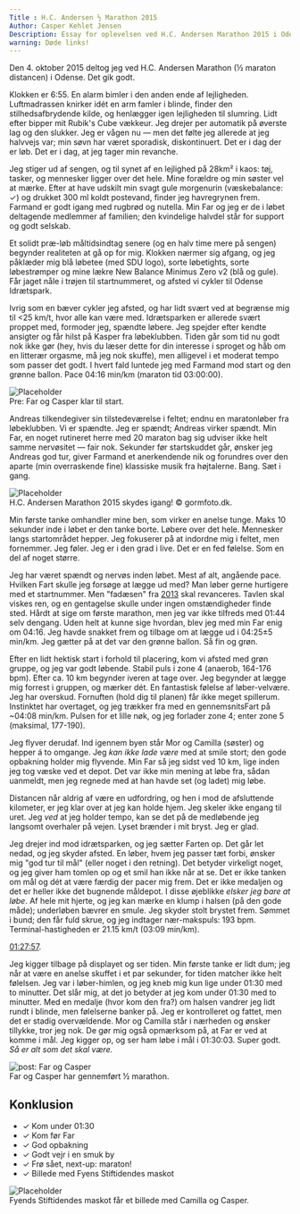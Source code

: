 ```yaml
---
Title : H.C. Andersen ½ Marathon 2015
Author: Casper Kehlet Jensen
Description: Essay for oplevelsen ved H.C. Andersen Marathon 2015 i Odense. Det var et godt løb.
warning: Døde links!
---
```


Den 4. oktober 2015 deltog jeg ved H.C. Andersen Marathon (½ maraton distancen)
i Odense. Det gik godt.

Klokken er 6:55. En alarm bimler i den anden ende af lejligheden. Luftmadrassen
knirker idét en arm famler i blinde, finder den stilhedsafbrydende kilde, og
henlægger igen lejligheden til slumring. Lidt efter bipper mit Rubik's Cube
vækkeur. Jeg drejer per automatik på øverste lag og den slukker. Jeg er vågen
nu &mdash; men det følte jeg allerede at jeg halvvejs var; min søvn har været
sporadisk, diskontinuert. Det er i dag der er løb. Det er i dag, at jeg tager
min revanche.

Jeg stiger ud af sengen, og til synet af en lejlighed på 28km² i kaos: tøj,
tasker, og mennesker ligger over det hele. Mine forældre og min søster vel at
mærke. Efter at have udskilt min svagt gule morgenurin (væskebalance: ✓) og
drukket 300 ml koldt postevand, finder jeg havregrynen frem. Farmand er godt
igang med rugbrød og nutella. Min Far og jeg er de i løbet deltagende medlemmer
af familien; den kvindelige halvdel står for support og godt selskab.

Et solidt præ-løb måltidsindtag senere (og en halv time mere på sengen)
begynder realiteten at gå op for mig. Klokken nærmer sig afgang, og jeg
påklæder mig blå løbetee (med SDU logo), sorte løbetights, sorte løbestrømper
og mine lækre New Balance Minimus Zero v2 (blå og gule). Får jaget nåle i
trøjen til startnummeret, og afsted vi cykler til Odense Idrætspark.

Ivrig som en <attr title="Nej da, en ræv!">bæver</attr> cykler jeg afsted, og
har lidt svært ved at begrænse mig til <25 km/t, hvor alle kan være med.
Idrætsparken er allerede svært proppet med, formoder jeg, spændte løbere.
Jeg spejder efter kendte ansigter og får hilst på Kasper fra løbeklubben.
Tiden går som tid nu godt nok ikke gør (hey, hvis du læser dette for din
interesse i sproget og håb om en litterær orgasme, må jeg nok skuffe), men
alligevel i et moderat tempo som passer det godt. I hvert fald luntede jeg med
Farmand mod start og den grønne ballon. Pace 04:16 min/km (maraton tid 03:00:00).

![Placeholder](/static/img/blogimages/hcamarathon2015/hca2015-pre-far+casper-resized.jpg)  
Pre: Far og Casper klar til start.

Andreas tilkendegiver sin tilstedeværelse i feltet; endnu en maratonløber fra
løbeklubben. Vi er spændte. Jeg er spændt; Andreas virker spændt. Min Far, en
noget rutineret herre med 20 maraton bag sig udviser ikke helt samme nervøsitet
&mdash; fair nok. Sekunder før startskuddet går, ønsker jeg Andreas god tur,
giver Farmand et anerkendende nik og forundres over den aparte (min overraskende
fine) klassiske musik fra højtalerne. Bang. Sæt i gang.

![Placeholder](/static/img/blogimages/hcamarathon2015/hca2015-start-gormfoto-resized.jpg)  
H.C. Andersen Marathon 2015 skydes igang! &copy; gormfoto.dk.

Min første tanke omhandler mine ben, som virker en anelse tunge. Maks 10
sekunder inde i løbet er den tanke borte. Løbere over det hele. Mennesker langs
startområdet hepper. Jeg fokuserer på at indordne mig i feltet, men fornemmer.
Jeg føler. Jeg er i den grad i live. Det er en fed følelse. Som en del af noget
større.

Jeg har været spændt og nervøs inden løbet. Mest af alt, angående pace. Hvilken
Fart skulle jeg forsøge at lægge ud med? Man løber gerne hurtigere med et
startnummer. Men "fadæsen" fra [2013](/arkiv/forste-12-marathon-gennemfort) skal
revanceres. Tavlen skal viskes ren, og en gentagelse skulle under ingen
omstændigheder finde sted. Hårdt at sige om første marathon, men jeg var ikke
tilfreds med 01:44 selv dengang. Uden helt at kunne sige hvordan, blev jeg med
min Far enig om 04:16. Jeg havde snakket frem og tilbage om at lægge ud i
04:25±5 min/km. Jeg gætter på at det var den grønne ballon. Så fin og grøn.

Efter en lidt hektisk start i forhold til placering, kom vi afsted med grøn
gruppe, og jeg var godt løbende. Stabil puls i zone 4 (anaerob, 164-176 bpm).
Efter ca. 10 km begynder iveren at tage over. Jeg begynder at lægge mig forrest
i gruppen, og mærker dét. En fantastisk følelse af løber-velvære. Jeg har
overskud. Fornuften (hold dig til planen) får ikke meget spillerum. Instinktet
har overtaget, og jeg trækker fra med en gennemsnitsFart på ~04:08 min/km.
Pulsen for et lille nøk, og jeg forlader zone 4; enter zone 5 (maksimal, 177-190). 

Jeg flyver derudaf. Ind igennem byen står Mor og Camilla (søster) og hepper á to omgange.
Jeg *kan ikke lade være* med at smile stort; den gode opbakning holder mig
flyvende. Min Far så jeg sidst ved 10 km, lige inden jeg tog væske ved et
depot. Det var ikke min mening at løbe fra, sådan uanmeldt, men jeg regnede med
at han havde set (og ladet) mig løbe.

Distancen når aldrig af være en udfordring, og hen i mod de afsluttende
kilometer, er jeg klar over at jeg kan holde hjem. Jeg skeler ikke engang til
uret. Jeg *ved* at jeg holder tempo, kan se det på de medløbende jeg langsomt
overhaler på vejen. Lyset brænder i mit bryst. Jeg er glad.

Jeg drejer ind mod idrætsparken, og jeg sætter Farten op. Det går let nedad,
og jeg skyder afsted. En løber, hvem jeg passer tæt forbi, ønsker mig
"god tur til mål" (eller noget i den retning). Det betyder virkeligt noget,
og jeg giver ham tomlen op og et smil han ikke når at se.
Det er ikke tanken om mål og dét at være færdig der pacer mig frem. Det er ikke
medaljen og det er heller ikke det bugnende måldepot. I disse øjeblikke
*elsker jeg bare at løbe*. Af hele mit hjerte, og jeg kan mærke en klump i
halsen (på den gode måde); underløben bævrer en smule. Jeg skyder stolt brystet
frem. Sømmet i bund; den får fuld skrue, og jeg indtager nær-makspuls: 193 bpm.
Terminal-hastigheden er 21.15 km/t (03:09 min/km).

[01:27:57](https://www.sportstiming.dk/Results/IndividualResult.aspx?Id=1218001).

Jeg kigger tilbage på displayet og ser tiden. Min første tanke er lidt dum; jeg
når at være en anelse skuffet i et par sekunder, for tiden matcher ikke helt
følelsen. Jeg var i løber-himlen, og jeg kneb mig kun lige under 01:30 med
to minutter. Det slår mig, at det jo betyder at jeg kom under 01:30 med to
minutter. Med en medalje (hvor kom den fra?) om halsen vandrer jeg lidt rundt
i blinde, men følelserne banker på. Jeg er kontrolleret og fattet, men det er
stadig overvældende. Mor og Camilla står i nærheden og ønsker tillykke, tror
jeg nok. De gør mig også opmærksom på, at Far er ved at komme i mål. Jeg kigger
op, og ser ham løbe i mål i 01:30:03. Super godt. *Så er alt som det skal være.*

![post: Far og Casper](/static/img/blogimages/hcamarathon2015/hca2015-post-far+casper-resized.jpg)  
Far og Casper har gennemført ½ marathon.

## Konklusion

 - ✓ Kom under 01:30
 - ✓ Kom før Far
 - ✓ God opbakning
 - ✓ Godt vejr i en smuk by
 - ✓ Frø sået, next-up: maraton!
 - ✓ Billede med Fyens Stiftidendes maskot

![Placeholder](/static/img/blogimages/hcamarathon2015/hca2015-tiger-camilla+casper-resized.jpg)  
Fyends Stiftidendes maskot får et billede med Camilla og Casper.
